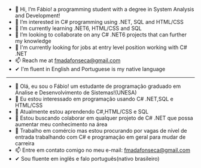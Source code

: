 - 👋 Hi, I’m Fábio! a programming student with a degree in System Analysis and Development!
- 👀 I’m interested in C# programming using .NET, SQL and HTML/CSS
- 🌱 I’m currently learning .NET6, HTML/CSS and SQL
- 💞️ I’m looking to collaborate on any C# .NET6 projects that can further my knowledge
- 👀 I'm currently looking for jobs at entry level position working with C# .NET
- 📫 Reach me at fmadafonseca@gmail.com
-  ✔ I'm fluent in English and Portuguese is my native language
-  ----------------------------------------------------------------------------------------------------------------------
- 👋 Olá, eu sou o Fábio! um estudante de programação graduado em Analise e Desenvolvimento de Sistemas!(UNESA)
- 👀 Eu estou interessado em programação usando C# .NET,SQL e HTML/CSS
- 🌱 Atualmente estou aprendendo C#,HTML/CSS e SQL
- 💞️ Estou buscando colaborar em qualquer projeto de C# .NET que possa aumentar meu conhecimento na área
- 👀 Trabalho em comércio mas estou procurando por vagas de nível de entrada trabalhando com C# e programação em geral para mudar de carreira
- 📫 Entre em contato comigo no meu e-mail: fmadafonseca@gmail.com
-  ✔ Sou fluente em inglês e falo português(nativo brasileiro)


<!---
fmadafonseca/fmadafonseca is a ✨ special ✨ repository because its `README.md` (this file) appears on your GitHub profile.
You can click the Preview link to take a look at your changes.
--->
